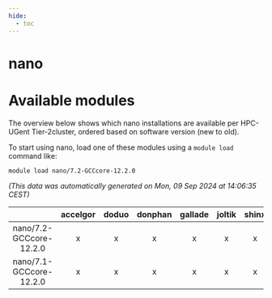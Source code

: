 ```yaml
---
hide:
  - toc
---
```


nano
====

# Available modules


The overview below shows which nano installations are available per HPC-UGent Tier-2cluster, ordered based on software version (new to old).

To start using nano, load one of these modules using a `module load` command like:

```shell
module load nano/7.2-GCCcore-12.2.0
```

*(This data was automatically generated on Mon, 09 Sep 2024 at 14:06:35 CEST)*  

| |accelgor|doduo|donphan|gallade|joltik|shinx|skitty|
| :---: | :---: | :---: | :---: | :---: | :---: | :---: | :---: |
|nano/7.2-GCCcore-12.2.0|x|x|x|x|x|x|x|
|nano/7.1-GCCcore-12.2.0|x|x|x|x|x|x|x|
